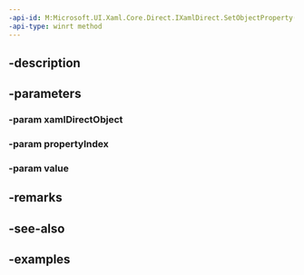 ```yaml
---
-api-id: M:Microsoft.UI.Xaml.Core.Direct.IXamlDirect.SetObjectProperty(System.Object,Microsoft.UI.Xaml.Core.Direct.XamlPropertyIndex,System.Object)
-api-type: winrt method
---
```


## -description

## -parameters

### -param xamlDirectObject

### -param propertyIndex

### -param value

## -remarks

## -see-also

## -examples

